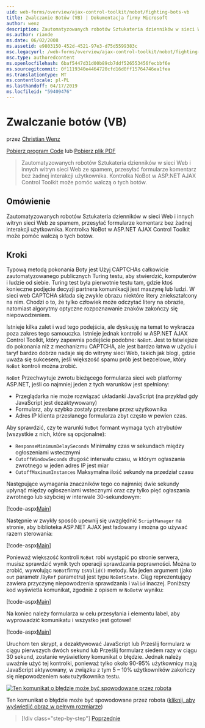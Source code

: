 ```yaml
---
uid: web-forms/overview/ajax-control-toolkit/nobot/fighting-bots-vb
title: Zwalczanie Botów (VB) | Dokumentacja firmy Microsoft
author: wenz
description: Zautomatyzowanych robotów Sztukateria dzienników w sieci Web i innych witryn sieci Web ze spamem, przesyłać formularze komentarz bez żadnej interakcji użytkownika. Kontrolka NoBot w Con AJAX programu ASP.NET...
ms.author: riande
ms.date: 06/02/2008
ms.assetid: e9803150-452d-4521-97e3-d75d5599383c
msc.legacyurl: /web-forms/overview/ajax-control-toolkit/nobot/fighting-bots-vb
msc.type: authoredcontent
ms.openlocfilehash: 6baf5447d31d00b89cb7ddf526553456fecbbf6e
ms.sourcegitcommit: 0f1119340e4464720cfd16d0ff15764746ea1fea
ms.translationtype: MT
ms.contentlocale: pl-PL
ms.lasthandoff: 04/17/2019
ms.locfileid: "59409476"
---
```

# <a name="fighting-bots-vb"></a>Zwalczanie botów (VB)

przez [Christian Wenz](https://github.com/wenz)

[Pobierz program Code](http://download.microsoft.com/download/9/3/f/93f8daea-bebd-4821-833b-95205389c7d0/NoBot0.vb.zip) lub [Pobierz plik PDF](http://download.microsoft.com/download/b/6/a/b6ae89ee-df69-4c87-9bfb-ad1eb2b23373/nobot0VB.pdf)

> Zautomatyzowanych robotów Sztukateria dzienników w sieci Web i innych witryn sieci Web ze spamem, przesyłać formularze komentarz bez żadnej interakcji użytkownika. Kontrolka NoBot w ASP.NET AJAX Control Toolkit może pomóc walczą o tych botów.


## <a name="overview"></a>Omówienie

Zautomatyzowanych robotów Sztukateria dzienników w sieci Web i innych witryn sieci Web ze spamem, przesyłać formularze komentarz bez żadnej interakcji użytkownika. Kontrolka NoBot w ASP.NET AJAX Control Toolkit może pomóc walczą o tych botów.

## <a name="steps"></a>Kroki

Typową metodą pokonania Boty jest Użyj CAPTCHAs całkowicie zautomatyzowanego publicznych Turing testu, aby stwierdzić, komputerów i ludzie od siebie. Turing test była pierwotnie testu tam, gdzie ktoś konieczne podjęcie decyzji partnera komunikacji jest maszynę lub ludzi. W sieci web CAPTCHA składa się zwykle obrazu niektóre litery zniekształcony na nim. Chodzi o to, że tylko człowiek może odczytać litery na obrazie, natomiast algorytmy optyczne rozpoznawanie znaków zakończy się niepowodzeniem.

Istnieje kilka zalet i wad tego podejścia, ale dyskusję na temat to wykracza poza zakres tego samouczka. Istnieje jednak kontrolki w ASP.NET AJAX Control Toolkit, który zapewnia podejście podobne: `NoBot`. Jest to łatwiejsze do pokonania niż z mechanizmu CAPTCHA, ale jest bardzo łatwa w użyciu i taryf bardzo dobrze nadaje się do witryny sieci Web, takich jak blogi, gdzie uważa się sukcesem, jeśli większość spamu prób jest bezcelowe, który `NoBot` kontroli można zrobić.

`NoBot` Przechwytuje zwrotu bieżącego formularza sieci web platformy ASP.NET, jeśli co najmniej jeden z tych warunków jest spełniony:

- Przeglądarka nie może rozwiązać układanki JavaScript (na przykład gdy JavaScript jest dezaktywowany)
- Formularz, aby szybko zostały przesłane przez użytkownika
- Adres IP klienta przesłanego formularza zbyt często w pewien czas.

Aby sprawdzić, czy te warunki `NoBot` formant wymaga tych atrybutów (wszystkie z nich, które są opcjonalne):

- `ResponseMinimumDelaySeconds` Minimalny czas w sekundach między ogłoszeniami wstecznymi
- `CutoffWindowSeconds` długość interwału czasu, w którym ogłaszania zwrotnego w jeden adres IP jest miar
- `CutoffMaximumInstances` Maksymalna ilość sekundy na przedział czasu

Następujące wymagania znaczników tego co najmniej dwie sekundy upłynąć między ogłoszeniami wstecznymi oraz czy tylko pięć ogłaszania zwrotnego lub szybciej w interwale 30-sekundowym:

[!code-aspx[Main](fighting-bots-vb/samples/sample1.aspx)]

Następnie w zwykły sposób upewnij się uwzględnić `ScriptManager` na stronie, aby biblioteka ASP.NET AJAX jest ładowany i można go używać razem sterowania:

[!code-aspx[Main](fighting-bots-vb/samples/sample2.aspx)]

Ponieważ większość kontroli `NoBot` robi wystąpić po stronie serwera, musisz sprawdzić wynik tych operacji sprawdzania poprawności. Można to zrobić, wywołując `NoBot`firmy `IsValid()` metody. Ma jeden argument (jako `out` parametr /`ByRef` parametru) jest typu `NoBotState`. Ciąg reprezentujący zawiera przyczynę niepowodzenia sprawdzania i `Valid` inaczej. Poniższy kod wyświetla komunikat, zgodnie z opisem w `NoBot`w wyniku:

[!code-aspx[Main](fighting-bots-vb/samples/sample3.aspx)]

Na koniec należy formularza w celu przesyłania i elementu label, aby wyprowadzić komunikatu i wszystko jest gotowe!

[!code-aspx[Main](fighting-bots-vb/samples/sample4.aspx)]

Uruchom ten skrypt, a dezaktywować JavaScript lub Prześlij formularz w ciągu pierwszych dwóch sekund lub Prześlij formularz siedem razy w ciągu 30 sekund, zostanie wyświetlony komunikat o błędzie. Jednak należy uważnie użyć tej kontrolki, ponieważ tylko około 90-95% użytkownicy mają JavaScript aktywowany, w związku z tym 5 – 10% użytkowników zakończy się niepowodzeniem `NoBot`użytkownika testu.


[![Ten komunikat o błędzie może być spowodowane przez robota](fighting-bots-vb/_static/image2.png)](fighting-bots-vb/_static/image1.png)

Ten komunikat o błędzie może być spowodowane przez robota ([kliknij, aby wyświetlić obraz w pełnym rozmiarze](fighting-bots-vb/_static/image3.png))

> [!div class="step-by-step"]
> [Poprzednie](fighting-bots-cs.md)
